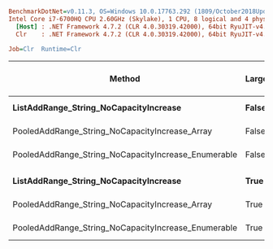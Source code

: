 ``` ini

BenchmarkDotNet=v0.11.3, OS=Windows 10.0.17763.292 (1809/October2018Update/Redstone5)
Intel Core i7-6700HQ CPU 2.60GHz (Skylake), 1 CPU, 8 logical and 4 physical cores
  [Host] : .NET Framework 4.7.2 (CLR 4.0.30319.42000), 64bit RyuJIT-v4.7.3324.0
  Clr    : .NET Framework 4.7.2 (CLR 4.0.30319.42000), 64bit RyuJIT-v4.7.3324.0

Job=Clr  Runtime=Clr  

```
|                                              Method | LargeSets |       Mean |     Error |    StdDev | Ratio | Gen 0/1k Op | Gen 1/1k Op | Gen 2/1k Op | Allocated Memory/Op |
|---------------------------------------------------- |---------- |-----------:|----------:|----------:|------:|------------:|------------:|------------:|--------------------:|
|              **ListAddRange_String_NoCapacityIncrease** |     **False** | **1,918.8 us** | **8.4148 us** | **7.4595 us** |  **1.00** |    **558.5938** |           **-** |           **-** |           **1768040 B** |
|      PooledAddRange_String_NoCapacityIncrease_Array |     False | 2,880.2 us | 7.4341 us | 6.9538 us |  1.50 |           - |           - |           - |                   - |
| PooledAddRange_String_NoCapacityIncrease_Enumerable |     False | 1,360.7 us | 3.7886 us | 3.5439 us |  0.71 |           - |           - |           - |                   - |
|                                                     |           |            |           |           |       |             |             |             |                     |
|              **ListAddRange_String_NoCapacityIncrease** |      **True** |   **572.9 us** | **1.6473 us** | **1.5409 us** |  **1.00** |    **424.8047** |           **-** |           **-** |           **1360816 B** |
|      PooledAddRange_String_NoCapacityIncrease_Array |      True |   704.2 us | 1.8959 us | 1.7734 us |  1.23 |           - |           - |           - |                   - |
| PooledAddRange_String_NoCapacityIncrease_Enumerable |      True |   448.8 us | 0.6006 us | 0.5324 us |  0.78 |           - |           - |           - |                   - |
